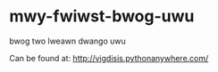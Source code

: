 # mwy-fwiwst-bwog-uwu
bwog two lweawn dwango uwu

Can be found at: http://vigdisis.pythonanywhere.com/
